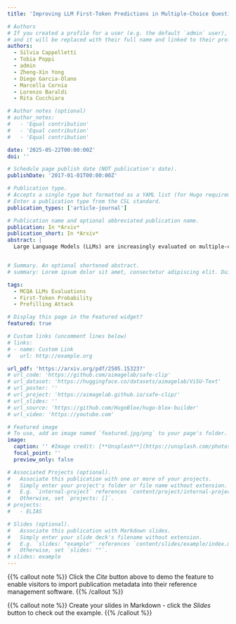 ```yaml
---
title: 'Improving LLM First-Token Predictions in Multiple-Choice Question Answering via Prefilling Attack'

# Authors
# If you created a profile for a user (e.g. the default `admin` user), write the username (folder name) here
# and it will be replaced with their full name and linked to their profile.
authors:
  - Silvia Cappelletti
  - Tobia Poppi
  - admin
  - Zheng-Xin Yong
  - Diego Garcia-Olano
  - Marcella Cornia
  - Lorenzo Baraldi
  - Rita Cucchiara

# Author notes (optional)
# author_notes:
#   - 'Equal contribution'
#   - 'Equal contribution'
#   - 'Equal contribution'

date: '2025-05-22T00:00:00Z'
doi: ''

# Schedule page publish date (NOT publication's date).
publishDate: '2017-01-01T00:00:00Z'

# Publication type.
# Accepts a single type but formatted as a YAML list (for Hugo requirements).
# Enter a publication type from the CSL standard.
publication_types: ['article-journal']

# Publication name and optional abbreviated publication name.
publication: In *Arxiv*
publication_short: In *Arxiv*
abstract: |
  Large Language Models (LLMs) are increasingly evaluated on multiple-choice question answering (MCQA) tasks using *first-token probability* (FTP), which selects the answer option whose initial token has the highest likelihood. While efficient, FTP can be fragile: models may assign high probability to unrelated tokens (*misalignment*) or use a valid token merely as part of a generic preamble rather than as a clear answer choice (*misinterpretation*), undermining the reliability of symbolic evaluation. We propose a simple solution: the *prefilling attack*, a structured natural-language prefix (e.g., 'The correct option is:') prepended to the model output. Originally explored in AI safety, we repurpose prefilling to steer the model to respond with a clean, valid option, without modifying its parameters. Empirically, the FTP with prefilling strategy substantially improves accuracy, calibration, and output consistency across a broad set of LLMs and MCQA benchmarks. It outperforms standard FTP and often matches the performance of open-ended generation approaches that require full decoding and external classifiers, while being significantly more efficient. Our findings suggest that prefilling is a simple, robust, and low-cost method to enhance the reliability of FTP-based evaluation in multiple-choice settings.


# Summary. An optional shortened abstract.
# summary: Lorem ipsum dolor sit amet, consectetur adipiscing elit. Duis posuere tellus ac convallis placerat. Proin tincidunt magna sed ex sollicitudin condimentum.

tags:
  - MCQA LLMs Evaluations
  - First-Token Probability
  - Prefilling Attack

# Display this page in the Featured widget?
featured: true

# Custom links (uncomment lines below)
# links:
# - name: Custom Link
#   url: http://example.org

url_pdf: 'https://arxiv.org/pdf/2505.15323?'
# url_code: 'https://github.com/aimagelab/safe-clip'
# url_dataset: 'https://huggingface.co/datasets/aimagelab/ViSU-Text'
# url_poster: ''
# url_project: 'https://aimagelab.github.io/safe-clip/'
# url_slides: ''
# url_source: 'https://github.com/HugoBlox/hugo-blox-builder'
# url_video: 'https://youtube.com'

# Featured image
# To use, add an image named `featured.jpg/png` to your page's folder.
image:
  caption: '' #Image credit: [**Unsplash**](https://unsplash.com/photos/pLCdAaMFLTE)'
  focal_point: ''
  preview_only: false

# Associated Projects (optional).
#   Associate this publication with one or more of your projects.
#   Simply enter your project's folder or file name without extension.
#   E.g. `internal-project` references `content/project/internal-project/index.md`.
#   Otherwise, set `projects: []`.
# projects:
#   - ELIAS

# Slides (optional).
#   Associate this publication with Markdown slides.
#   Simply enter your slide deck's filename without extension.
#   E.g. `slides: "example"` references `content/slides/example/index.md`.
#   Otherwise, set `slides: ""`.
# slides: example
---
```


{{% callout note %}}
Click the _Cite_ button above to demo the feature to enable visitors to import publication metadata into their reference management software.
{{% /callout %}}

{{% callout note %}}
Create your slides in Markdown - click the _Slides_ button to check out the example.
{{% /callout %}}

<!-- Add the publication's **full text** or **supplementary notes** here. You can use rich formatting such as including [code, math, and images](https://docs.hugoblox.com/content/writing-markdown-latex/). -->
